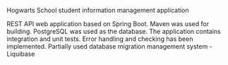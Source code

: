 Hogwarts School student information management application

REST API web application based on Spring Boot.
Maven was used for building. 
PostgreSQL was used as the database. 
The application contains integration and unit tests.
Error handling and checking has been implemented.
Partially used database migration management system - Liquibase
